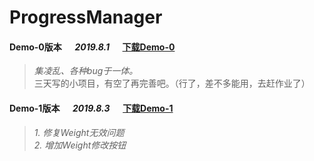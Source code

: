# ProgressManager

#### Demo-0版本 &emsp; *2019.8.1* &emsp; [下载Demo-0](https://github.com/Asurx/ProgressManager/blob/master/_APKs/release/ProgressManagerDemo-0.apk)
> *集凌乱、各种bug于一体。*\
三天写的小项目，有空了再完善吧。（行了，差不多能用，去赶作业了）

#### Demo-1版本 &emsp; *2019.8.3* &emsp; [下载Demo-1](https://github.com/Asurx/ProgressManager/raw/master/_APKs/release/ProgressManagerDemo-1.apk)
> *1. 修复Weight无效问题*\
> *2. 增加Weight修改按钮*
